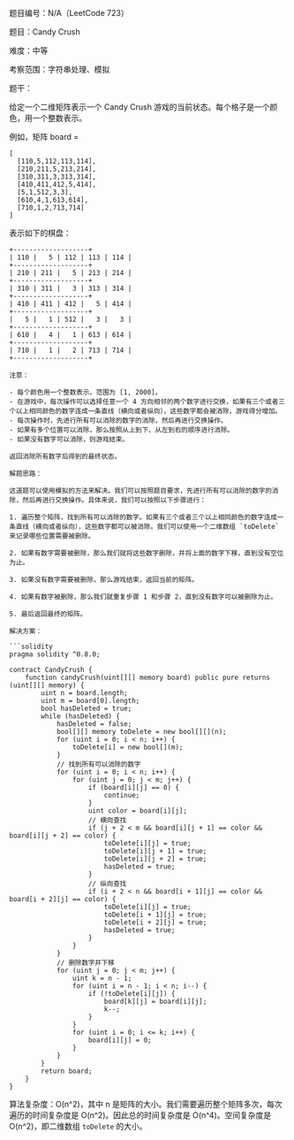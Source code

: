 题目编号：N/A（LeetCode 723）

题目：Candy Crush

难度：中等

考察范围：字符串处理、模拟

题干：

给定一个二维矩阵表示一个 Candy Crush 游戏的当前状态。每个格子是一个颜色，用一个整数表示。

例如，矩阵 board = 
```solidity
[
  [110,5,112,113,114],
  [210,211,5,213,214],
  [310,311,3,313,314],
  [410,411,412,5,414],
  [5,1,512,3,3],
  [610,4,1,613,614],
  [710,1,2,713,714]
]
```
表示如下的棋盘：

```solidity
+-------------------+
| 110 |   5 | 112 | 113 | 114 |
+-------------------+
| 210 | 211 |   5 | 213 | 214 |
+-------------------+
| 310 | 311 |   3 | 313 | 314 |
+-------------------+
| 410 | 411 | 412 |   5 | 414 |
+-------------------+
|   5 |   1 | 512 |   3 |   3 |
+-------------------+
| 610 |   4 |   1 | 613 | 614 |
+-------------------+
| 710 |   1 |   2 | 713 | 714 |
+-------------------+

注意：

- 每个颜色用一个整数表示，范围为 [1, 2000]。
- 在游戏中，每次操作可以选择任意一个 4 方向相邻的两个数字进行交换，如果有三个或者三个以上相同颜色的数字连成一条直线（横向或者纵向），这些数字都会被消除，游戏得分增加。
- 每次操作时，先进行所有可以消除的数字的消除，然后再进行交换操作。
- 如果有多个位置可以消除，那么按照从上到下、从左到右的顺序进行消除。
- 如果没有数字可以消除，则游戏结束。

返回消除所有数字后得到的最终状态。

解题思路：

这道题可以使用模拟的方法来解决。我们可以按照题目要求，先进行所有可以消除的数字的消除，然后再进行交换操作。具体来说，我们可以按照以下步骤进行：

1. 遍历整个矩阵，找到所有可以消除的数字。如果有三个或者三个以上相同颜色的数字连成一条直线（横向或者纵向），这些数字都可以被消除。我们可以使用一个二维数组 `toDelete` 来记录哪些位置需要被删除。

2. 如果有数字需要被删除，那么我们就将这些数字删除，并将上面的数字下移，直到没有空位为止。

3. 如果没有数字需要被删除，那么游戏结束，返回当前的矩阵。

4. 如果有数字被删除，那么我们就重复步骤 1 和步骤 2，直到没有数字可以被删除为止。

5. 最后返回最终的矩阵。

解决方案：

```solidity
pragma solidity ^0.8.0;

contract CandyCrush {
    function candyCrush(uint[][] memory board) public pure returns (uint[][] memory) {
        uint n = board.length;
        uint m = board[0].length;
        bool hasDeleted = true;
        while (hasDeleted) {
            hasDeleted = false;
            bool[][] memory toDelete = new bool[][](n);
            for (uint i = 0; i < n; i++) {
                toDelete[i] = new bool[](m);
            }
            // 找到所有可以消除的数字
            for (uint i = 0; i < n; i++) {
                for (uint j = 0; j < m; j++) {
                    if (board[i][j] == 0) {
                        continue;
                    }
                    uint color = board[i][j];
                    // 横向查找
                    if (j + 2 < m && board[i][j + 1] == color && board[i][j + 2] == color) {
                        toDelete[i][j] = true;
                        toDelete[i][j + 1] = true;
                        toDelete[i][j + 2] = true;
                        hasDeleted = true;
                    }
                    // 纵向查找
                    if (i + 2 < n && board[i + 1][j] == color && board[i + 2][j] == color) {
                        toDelete[i][j] = true;
                        toDelete[i + 1][j] = true;
                        toDelete[i + 2][j] = true;
                        hasDeleted = true;
                    }
                }
            }
            // 删除数字并下移
            for (uint j = 0; j < m; j++) {
                uint k = n - 1;
                for (uint i = n - 1; i < n; i--) {
                    if (!toDelete[i][j]) {
                        board[k][j] = board[i][j];
                        k--;
                    }
                }
                for (uint i = 0; i <= k; i++) {
                    board[i][j] = 0;
                }
            }
        }
        return board;
    }
}
```

算法复杂度：O(n^2)，其中 n 是矩阵的大小。我们需要遍历整个矩阵多次，每次遍历的时间复杂度是 O(n^2)。因此总的时间复杂度是 O(n^4)。空间复杂度是 O(n^2)，即二维数组 `toDelete` 的大小。